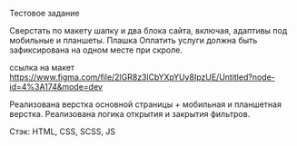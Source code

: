 Тестовое задание

Сверстать по макету шапку и два блока сайта, включая, адаптивы под мобильные и планшеты. Плашка Оплатить услуги должна быть зафиксирована на одном месте при скроле.

ссылка на макет
https://www.figma.com/file/2lGR8z3lCbYXpYUy8IpzUE/Untitled?node-id=4%3A174&mode=dev

Реализована верстка основной страницы + мобильная и планшетная верстка.
Реализована логика открытия и закрытия фильтров.

Стэк: HTML, CSS, SCSS, JS
